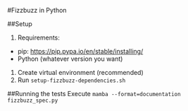 #Fizzbuzz in Python

##Setup
1. Requirements:
  * pip:    https://pip.pypa.io/en/stable/installing/
  * Python (whatever version you want)
1. Create virtual environment (recommended)
2. Run `setup-fizzbuzz-dependencies.sh`


##Running the tests
Execute `mamba --format=documentation fizzbuzz_spec.py`